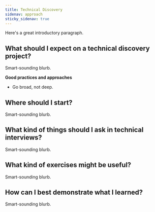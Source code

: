 ```yaml
---
title: Technical Discovery
sidenav: approach
sticky_sidenav: true
---
```


Here's a great introductory paragraph.


## What should I expect on a technical discovery project?

Smart-sounding blurb.

**Good practices and approaches**
* Go broad, not deep.

## Where should I start?

Smart-sounding blurb.

## What kind of things should I ask in technical interviews?

Smart-sounding blurb.

## What kind of exercises might be useful?

Smart-sounding blurb.

## How can I best demonstrate what I learned?

Smart-sounding blurb.

